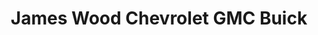 ---
title: "James Wood Chevrolet GMC Buick"
url: /decatur/james-wood-chevrolet-gmc-buick/
shop: car
---